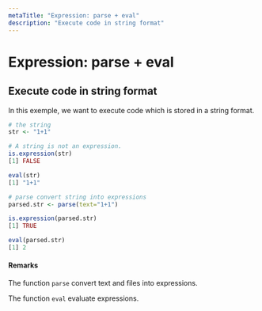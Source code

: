 ```yaml
---
metaTitle: "Expression: parse + eval"
description: "Execute code in string format"
---
```


# Expression: parse + eval



## Execute code in string format


In this exemple, we want to execute code which is stored in a string format.

```r
# the string
str <- "1+1"

# A string is not an expression.
is.expression(str)
[1] FALSE

eval(str)
[1] "1+1"

# parse convert string into expressions
parsed.str <- parse(text="1+1")

is.expression(parsed.str)
[1] TRUE

eval(parsed.str)
[1] 2

```



#### Remarks


The function `parse` convert text and files into expressions.

The function `eval` evaluate expressions.

